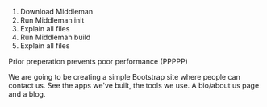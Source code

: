 1. Download Middleman
2. Run Middleman init
3. Explain all files
4. Run Middleman build
5. Explain all files

Prior preperation prevents poor performance (PPPPP)

We are going to be creating a simple Bootstrap site where people can contact us. See the apps we've built, the tools we use. A bio/about us page and a blog.